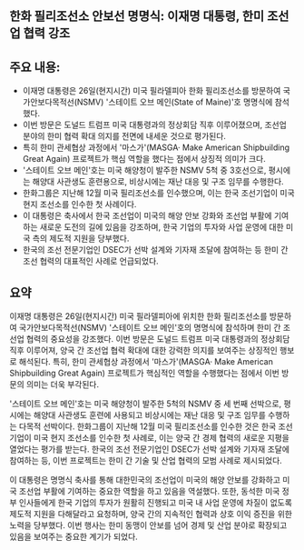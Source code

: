 ## 한화 필리조선소 안보선 명명식: 이재명 대통령, 한미 조선업 협력 강조

## 주요 내용:
*   이재명 대통령은 26일(현지시간) 미국 필라델피아 한화 필리조선소를 방문하여 국가안보다목적선(NSMV) '스테이트 오브 메인(State of Maine)'호 명명식에 참석했다.
*   이번 방문은 도널드 트럼프 미국 대통령과의 정상회담 직후 이루어졌으며, 조선업 분야의 한미 협력 확대 의지를 전면에 내세운 것으로 평가된다.
*   특히 한미 관세협상 과정에서 '마스가'(MASGA· Make American Shipbuilding Great Again) 프로젝트가 핵심 역할을 했다는 점에서 상징적 의미가 크다.
*   '스테이트 오브 메인'호는 미국 해양청이 발주한 NSMV 5척 중 3호선으로, 평시에는 해양대 사관생도 훈련용으로, 비상시에는 재난 대응 및 구조 임무를 수행한다.
*   한화그룹은 지난해 12월 미국 필리조선소를 인수했으며, 이는 한국 조선기업이 미국 현지 조선소를 인수한 첫 사례이다.
*   이 대통령은 축사에서 한국 조선업이 미국의 해양 안보 강화와 조선업 부활에 기여하는 새로운 도전의 길에 있음을 강조하며, 한국 기업의 투자와 사업 운영에 대한 미국 측의 제도적 지원을 당부했다.
*   한국의 조선 전문기업인 DSEC가 선박 설계와 기자재 조달에 참여하는 등 한미 간 조선 협력의 대표적인 사례로 언급되었다.

## 요약

이재명 대통령은 26일(현지시간) 미국 필라델피아에 위치한 한화 필리조선소를 방문하여 국가안보다목적선(NSMV) '스테이트 오브 메인'호의 명명식에 참석하며 한미 간 조선업 협력의 중요성을 강조했다. 이번 방문은 도널드 트럼프 미국 대통령과의 정상회담 직후 이루어져, 양국 간 조선업 협력 확대에 대한 강력한 의지를 보여주는 상징적인 행보로 해석된다. 특히, 한미 관세협상 과정에서 '마스가'(MASGA· Make American Shipbuilding Great Again) 프로젝트가 핵심적인 역할을 수행했다는 점에서 이번 방문의 의미는 더욱 부각된다.

'스테이트 오브 메인'호는 미국 해양청이 발주한 5척의 NSMV 중 세 번째 선박으로, 평시에는 해양대 사관생도 훈련에 사용되고 비상시에는 재난 대응 및 구조 임무를 수행하는 다목적 선박이다. 한화그룹이 지난해 12월 미국 필리조선소를 인수한 것은 한국 조선기업이 미국 현지 조선소를 인수한 첫 사례로, 이는 양국 간 경제 협력의 새로운 지평을 열었다는 평가를 받는다. 한국의 조선 전문기업인 DSEC가 선박 설계와 기자재 조달에 참여하는 등, 이번 프로젝트는 한미 간 기술 및 산업 협력의 모범 사례로 제시되었다.

이 대통령은 명명식 축사를 통해 대한민국의 조선업이 미국의 해양 안보를 강화하고 미국 조선업 부활에 기여하는 중요한 역할을 하고 있음을 역설했다. 또한, 동석한 미국 정부 인사들에게 한국 기업의 투자가 원활히 진행되고 미국 내 사업 운영에 차질이 없도록 제도적 지원을 다해달라고 요청하며, 양국 간의 지속적인 협력과 상호 이익 증진을 위한 노력을 당부했다. 이번 행사는 한미 동맹이 안보를 넘어 경제 및 산업 분야로 확장되고 있음을 보여주는 중요한 계기가 되었다.